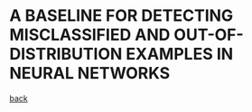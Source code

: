 # A BASELINE FOR DETECTING MISCLASSIFIED AND OUT-OF-DISTRIBUTION EXAMPLES IN NEURAL NETWORKS

[back](https://github.com/YHJYH/Machine_Learning/blob/main/projects/Master_Thesis/papers/111.md#content)
